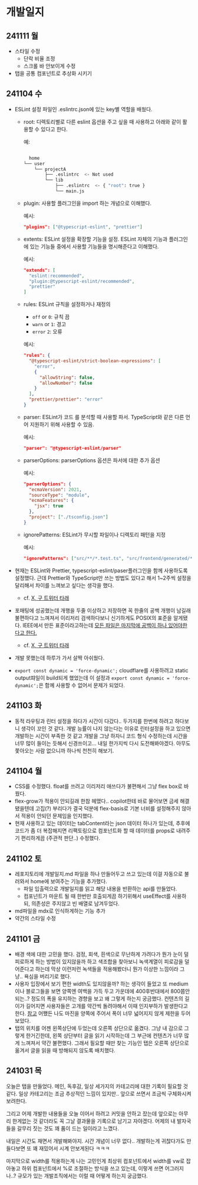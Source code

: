 # 개발일지

## 241111 월

- 스타일 수정
  - 단락 비율 조정
  - 스크롤 바 안보이게 수정
- 탭을 공통 컴포넌트로 추상화 시키기

## 241104 수

- ESLint 설정 파일인 .eslintrc.json에 있는 key별 역할을 배웠다.

  - root: 디렉토리별로 다른 eslint 옵션을 주고 싶을 때 사용하고 아래와 같이 활용할 수 있다고 한다.

    예:

    ```bash

      home
    └── user
        └── projectA
            ├── .eslintrc  <- Not used
            └── lib
                ├── .eslintrc  <- { "root": true }
                └── main.js
    ```

  - plugin: 사용할 플러그인을 import 하는 개념으로 이해했다.

    예시:

    ```json
    "plugins": ["@typescript-eslint", "prettier"]
    ```

  - extents: ESLint 설정을 확장할 기능을 설정. ESLint 자체의 기능과 플러그인에 있는 기능들 중에서 사용할 기능들을 명시해준다고 이해했다.

    예시:

    ```json
    "extends": [
      "eslint:recommended",
      "plugin:@typescript-eslint/recommended",
      "prettier"
    ]
    ```

  - rules: ESLint 규칙을 설정하거나 재정의

    - `off` or `0`: 규칙 끔
    - `warn` or `1`: 경고
    - `error` `2`: 오류

    예시:

    ```json
    "rules": {
      "@typescript-eslint/strict-boolean-expressions": [
        "error",
        {
          "allowString": false,
          "allowNumber": false
        }
      ],
      "prettier/prettier": "error"
    }
    ```

  - parser: ESLint가 코드 를 분석할 때 사용할 파서. TypeScript와 같은 다른 언어 지원하기 위해 사용할 수 있음.

    예시:

    ```json
    "parser": "@typescript-eslint/parser"
    ```

  - parserOptions: parserOptions 옵션은 파서에 대한 추가 옵션

    예시:

    ```json
    "parserOptions": {
      "ecmaVersion": 2021,
      "sourceType": "module",
      "ecmaFeatures": {
        "jsx": true
      },
      "project": ["./tsconfig.json"]
    }
    ```

  - ignorePatterns: ESLint가 무시할 파일이나 디렉토리 패턴을 지정

    예시:

    ```json
    "ignorePatterns": ["src/**/*.test.ts", "src/frontend/generated/*"]
    ```

- 현재는 ESLint와 Prettier, typescript-eslint/paser플러그인을 함께 사용하도록 설정했다. 근데 Prettier와 TypeScript만 쓰는 방법도 있다고 해서 1~2주씩 설정을 달리해서 차이를 느껴보고 싶다는 생각을 했다.

  - cf. [X, 구 트위터 타래](https://x.com/doomydoomydooms/status/1854018159264796684)

- 포매팅에 성공했는데 개행을 두줄 이상하고 저장하면 꼭 한줄의 공백 개행이 남길래 불편하다고 느껴져서 이리저리 검색하다보니 신기하게도 POSIX의 표준을 알게됐다. IEEE에서 만든 표준이라고하는데 [모든 파일은 마지막에 공백이 하나 있어야한다고 한다.](https://stackoverflow.com/questions/61193625/prettier-not-formatting-empty-line-properly)
  - cf. [X, 구 트위터 타래](https://x.com/sarcasticfringh/status/1854031188161359948)
- 개발 못했는데 하루가 가서 살짝 아쉬웠다.
- `export const dynamic = 'force-dynamic';` cloudflare를 사용하려고 static output퍄일이 build되게 했었는데 이 설정과 `export const dynamic = 'force-dynamic';`은 함께 사용할 수 없어서 문제가 되었다.

## 241103 화

- 동적 라우팅과 린터 설정을 하다가 시간이 다갔다.. 두가지를 한번에 하려고 하다보니 생각이 꼬인 것 같다. 개발 능률이 나지 않는다는 이유로 린터설정을 하고 있으면 개발하는 시간이 부족한 것 같고 개발을 그냥 하자니 코드 형식 수정하는데 시간을 너무 많이 들이는 듯해서 신경쓰이고... 내일 한가지씩 다시 도전해봐야겠다. 아무도 쫓아오는 사람 없으니까 하나씩 천천히 해보기.

## 241104 월

- CSS를 수정했다. float를 쓰려고 이리저리 애쓰다가 불편해서 그냥 flex box로 바꿨다.
- flex-grow가 적용이 안되길래 한참 헤맸다.. copilot한테 바로 물어보면 금세 해결됐을텐데 고집(?) 부리다가 결국 덕분에 flex-basis로 기본 너비를 설정해주지 않아서 적용이 안되던 문제임을 인지했다.
- 현재 사용하고 있는 데이터는 tabContent라는 json 데이터 하나가 있는데, 추후에 코드가 좀 더 복잡해지면 리팩토링으로 컴포넌트화 할 때 데이터를 props로 내려주기 편리하게끔 (주관적 판단..) 수정했다.

## 241102 토

- 레포지토리에 개발일지.md 파일을 하나 만들어두고 쓰고 있는데 이걸 자동으로 불러와서 home에 보여주는 기능을 추가했다.
  - 파일 입출력으로 개발일지를 읽고 해당 내용을 반환하는 api를 만들었다.
  - 컴포넌트가 마운트 될 때 한번만 호출되게끔 하기위해서 useEffect를 사용하되, 의존성은 주지않고 빈 배열로 남겨두었다.
- md파일을 mdx로 인식하게하는 기능 추가
- 약간의 스타일 수정

## 241101 금

- 배경 색에 대한 고민을 했다. 검정, 회색, 흰색으로 무난하게 가려다가 뭔가 눈이 덜 피로하게 하는 방법이 있지않을까 하고 색조합을 찾아보니 녹색계열이 피로감을 덜어준다고 하는데 막상 이런저런 녹색들을 적용해봤더니 뭔가 이상한 느낌이라 그냥.. 욕심을 버리기로 했다.
- 사용자 입장에서 보기 편한 width도 있지않을까? 하는 생각이 들었고 또 medium이나 블로그들을 보면 양쪽엔 여백을 가득 두고 가운데에 400후반대에서 800쯤안되는..? 정도의 폭을 유지하는 경향을 보고 왜 그렇게 하는지 궁금했다. 컨텐츠의 길이가 길어지면 사용자들은 고개를 약간씩 돌려야해서 이때 인지부하가 발생한다고 한다. [참고](https://surferseo.com/blog/how-to-design-blog/) 어쨌든 나도 마진을 양쪽에 주어서 폭이 너무 넓어지지 않게 제한을 두어보았다.
- 탭의 위치를 어젠 왼쪽상단에 두었는데 오른쪽 상단으로 옮겼다. 그냥 내 감으로 그렇게 한거긴한데, 왼쪽 상단부터 글을 읽기 시작하는데 그 부근에 컨텐츠가 너무 많게 느껴져서 약간 불편했다. 그래서 필요할 때만 찾는 기능인 탭은 오른쪽 상단으로 옮겨서 글을 읽을 때 방해되지 않도록 배치했다.

## 241031 목

오늘은 탭을 만들었다. 메인, 독후감, 일상 세가지의 카테고리에 대한 기록이 필요할 것 같다. 일상 카테고리는 조금 추상적인 느낌이 있지만.. 앞으로 쓰면서 조금씩 구체화시켜보려한다.

그리고 어제 개발한 내용들을 오늘 이어서 하려고 커밋을 안하고 잤는데 앞으로는 아무리 한게없는 것 같더라도 꼭 그날 결과물을 기록으로 남기고 자야겠다. 어제의 내 발자국들을 갈무리 짓는 것도 꽤 품이 드는 일이라고 느꼈다.

내일은 시간도 재면서 개발해봐야지. 시간 개념이 너무 없다.. 개발하는게 귀찮다가도 만들다보면 또 꽤 재밌어서 시계 안보게된다 ㅋㅋㅋ

마지막으로 width를 적용하는게 나는 고민인게 최상위 컴포넌트에서 width를 vw로 잡아놓고 하위 컴포넌트에서 %로 조절하는 방식을 쓰고 있는데, 이렇게 쓰면 어그러지나..? 규모가 있는 개발조직에서는 이럴 때 어떻게 하는지 궁금했다.
